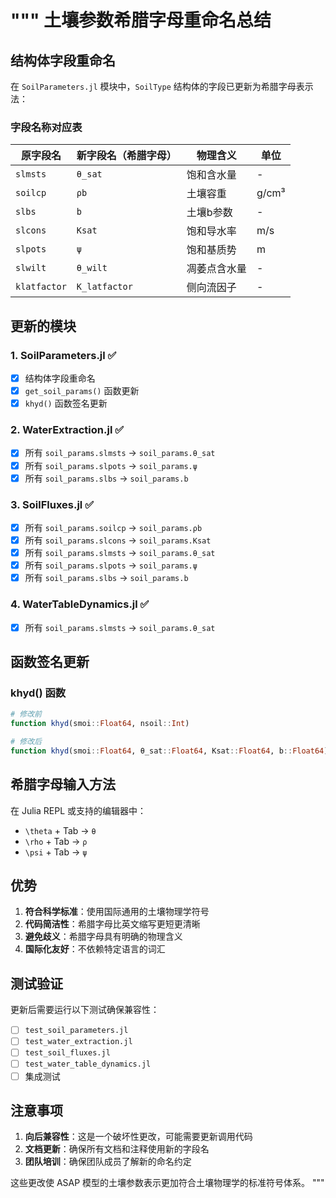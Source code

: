 """
土壤参数希腊字母重命名总结
==============================

## 结构体字段重命名

在 `SoilParameters.jl` 模块中，`SoilType` 结构体的字段已更新为希腊字母表示法：

### 字段名称对应表

| 原字段名     | 新字段名（希腊字母） | 物理含义     | 单位  |
| ------------ | -------------------- | ------------ | ----- |
| `slmsts`     | `θ_sat`              | 饱和含水量   | -     |
| `soilcp`     | `ρb`                 | 土壤容重     | g/cm³ |
| `slbs`       | `b`                  | 土壤b参数    | -     |
| `slcons`     | `Ksat`               | 饱和导水率   | m/s   |
| `slpots`     | `ψ`                  | 饱和基质势   | m     |
| `slwilt`     | `θ_wilt`             | 凋萎点含水量 | -     |
| `klatfactor` | `K_latfactor`        | 侧向流因子   | -     |

## 更新的模块

### 1. SoilParameters.jl ✅
- [x] 结构体字段重命名
- [x] `get_soil_params()` 函数更新
- [x] `khyd()` 函数签名更新

### 2. WaterExtraction.jl ✅
- [x] 所有 `soil_params.slmsts` → `soil_params.θ_sat`
- [x] 所有 `soil_params.slpots` → `soil_params.ψ`
- [x] 所有 `soil_params.slbs` → `soil_params.b`

### 3. SoilFluxes.jl ✅
- [x] 所有 `soil_params.soilcp` → `soil_params.ρb`
- [x] 所有 `soil_params.slcons` → `soil_params.Ksat`
- [x] 所有 `soil_params.slmsts` → `soil_params.θ_sat`
- [x] 所有 `soil_params.slpots` → `soil_params.ψ`
- [x] 所有 `soil_params.slbs` → `soil_params.b`

### 4. WaterTableDynamics.jl ✅
- [x] 所有 `soil_params.slmsts` → `soil_params.θ_sat`

## 函数签名更新

### khyd() 函数
```julia
# 修改前
function khyd(smoi::Float64, nsoil::Int)

# 修改后  
function khyd(smoi::Float64, θ_sat::Float64, Ksat::Float64, b::Float64)
```

## 希腊字母输入方法

在 Julia REPL 或支持的编辑器中：
- `\theta` + Tab → `θ`
- `\rho` + Tab → `ρ`
- `\psi` + Tab → `ψ`

## 优势

1. **符合科学标准**：使用国际通用的土壤物理学符号
2. **代码简洁性**：希腊字母比英文缩写更短更清晰
3. **避免歧义**：希腊字母具有明确的物理含义
4. **国际化友好**：不依赖特定语言的词汇

## 测试验证

更新后需要运行以下测试确保兼容性：
- [ ] `test_soil_parameters.jl`
- [ ] `test_water_extraction.jl`
- [ ] `test_soil_fluxes.jl`
- [ ] `test_water_table_dynamics.jl`
- [ ] 集成测试

## 注意事项

1. **向后兼容性**：这是一个破坏性更改，可能需要更新调用代码
2. **文档更新**：确保所有文档和注释使用新的字段名
3. **团队培训**：确保团队成员了解新的命名约定

这些更改使 ASAP 模型的土壤参数表示更加符合土壤物理学的标准符号体系。
"""
